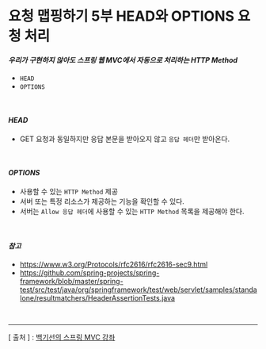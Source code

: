 요청 맵핑하기 5부 HEAD와 OPTIONS 요청 처리
===

#### _우리가 구현하지 않아도 스프링 웹 MVC에서 자동으로 처리하는 HTTP Method_
  + `HEAD`
  + `OPTIONS`

<br/>

#### _HEAD_
  + GET 요청과 동일하지만 응답 본문을 받아오지 않고 `응답 헤더`만 받아온다.

<br/>

#### _OPTIONS_
  + 사용할 수 있는 `HTTP Method` 제공
  + 서버 또는 특정 리소스가 제공하는 기능을 확인할 수 있다.
  + 서버는 `Allow 응답 헤더`에 사용할 수 있는 `HTTP Method` 목록을 제공해야 한다.

<br/>

#### _참고_
  + https://www.w3.org/Protocols/rfc2616/rfc2616-sec9.html
  + https://github.com/spring-projects/spring-framework/blob/master/spring-test/src/test/java/org/springframework/test/web/servlet/samples/standalone/resultmatchers/HeaderAssertionTests.java
  
<br/>

---
[ 출처 ] : [백기선의 스프링 MVC 강좌](https://www.inflearn.com/course/%EC%9B%B9-mvc#)   
